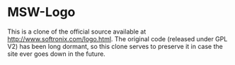 # MSW-Logo
This is a clone of the official source available at http://www.softronix.com/logo.html.  The original code (released under GPL V2) has been long dormant, so this clone serves to preserve it in case the site ever goes down in the future.

